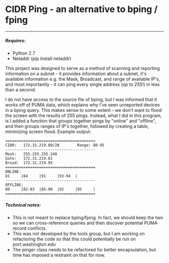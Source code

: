 # CIDR Ping - an alternative to bping / fping
---

##### Requires:
 - Python 2.7
 - Netaddr (pip install netaddr)

This project was designed to serve as a method of scanning and reporting information on a subnet - it provides information about a subnet, it's available information e.g. the Mask, Broadcast, and range of available IP's, and most importantly - it can ping every single address (up to 255!) in less than a second.

I do not have access to the source file of bping, but I was informed that it works off of PUMA data, which explains why I've seen unreported devices in a bping query. This makes sense to some extent - we don't want to flood the screen with the results of 255 pings. Instead, what I did in this program, is I added a function that groups together pings by "online" and "offline", and then groups ranges of IP's together, followed by creating a table, minimizing screen flood. Example output:

    ========================================
    CIDR:   172.31.219.80/28        Range: 80-95
    ----------------------------------------
    Mask:   255.255.255.240
    Gate:   172.31.219.81
    Broad:  172.31.219.95
    ========================================
    ONLINE:
    81     |84     |91     |93-94  |
    ----------------------------------------
    OFFLINE:
    80     |82-83  |85-90  |92     |95     |
    ========================================

##### Technical notes:
 - This is not meant to replace bping/fping. In fact, we should keep the two so we can cross-reference queries and then discover potential PUMA record conflicts.
 - This was not developed by the tools group, but I am working on refactoring the code so that this could potentially be run on port.washington.edu
 - The pinger class needs to be refactored for better encapsulation, but time has imposed a restraint on that for now.